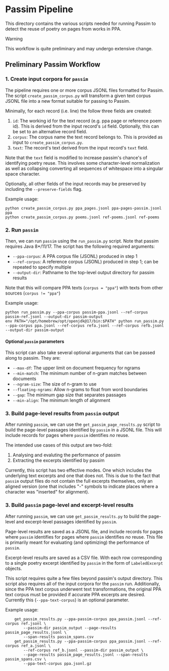 # Passim Pipeline
This directory contains the various scripts needed for running Passim
to detect the reuse of poetry on pages from works in PPA.

> [!WARNING]
> This workflow is quite preliminary and may undergo extensive change.

## Preliminary Passim Workflow

### 1. Create input corpora for `passim`
The pipeline requires one or more corpus JSONL files formatted for Passim.
The script `create_passim_corpus.py` will transform a given text corpus
JSONL file into a new format suitable for passing to Passim.

Minimally, for each record (i.e. line) the follow three fields are created:
1. `id`: The working id for the text record (e.g. ppa page or reference poem id).
         This is derived from the input record's `id` field. Optionally, this can
         be set to an alternative record field.
2. `corpus`: The corpus name the text record belongs to. This is provided as
             input to `create_passim_corpus.py`.
3. `text`: The record's text derived from the input record's `text` field.

Note that the `text` field is modified to increase passim's chance's of identifying
poetry reuse. This involves some character-level normalization as well as collapsing
converting all sequences of whitespace into a singular space character.

Optionally, all other fields of the input records may be preserved by including the
`--preserve-fields` flag.

Example usage:
```
python create_passim_corpus.py ppa_pages.jsonl ppa-pages-passim.jsonl ppa
python create_passim_corpus.py poems.jsonl ref-poems.jsonl ref-poems
```

### 2. Run `passim`
Then, we can run `passim` using the `run_passim.py` script. Note that passim requires
Java 8\*/11/17. The script has the following required arguments:
- `--ppa-corpus`: A PPA corpus file (JSONL) produced in step 1
- `--ref-corpus`: A reference corpus (JSONL) produced in step 1; can be repeated to
                  specify multiple
- `--output-dir`: Pathname to the top-level output directory for passim results

Note that this will compare PPA texts (`corpus = "ppa"`) with texts from other sources
(`corpus != "ppa"`)

Example usage:
```
python run_passim.py --ppa-corpus passim-ppa.jsonl --ref-corpus passim-ref.jsonl --output-dir passim-output
env PATH="/opt/homebrew/opt/openjdk@17/bin:$PATH" python run_passim.py --ppa-corpus ppa.jsonl --ref-corpus refa.jsonl --ref-corpus refb.jsonl --output-dir passim-output
```

#### Optional `passim` parameters
This script can also take several optional arguments that can be passed along to passim.
They are:
- `--max-df`: The upper limit on document frequency for ngrams
- `--min-match`: The minimum number of n-gram matches between documents
- `--ngram-size`: The size of n-gram to use
- `--floating-ngrams`: Allow n-grams to float from word boundaries
- `--gap`: The minimum gap size that separates passages
- `--min-align`: The minimum length of alignment

### 3. Build page-level results from `passim` output
After running `passim`, we can use the `get_passim_page_results.py` script to build
the page-level passages identified by `passim` in a JSONL file. This will include records
for pages where `passim` identifies *no* reuse.

The intended use cases of this output are two-fold:
1. Analysing and evaluting the performance of passim
2. Extracting the excerpts identified by passim

Currently, this script has two effective modes. One which includes the underlying text
excerpts and one that does not. This is due to the fact that `passim` output files do not
contain the full excerpts themselves, only an aligned version (one that includes "-" symbols
to indicate places where a character was "inserted" for alignment).

### 3. Build `passim` page-level and excerpt-level results
After running `passim`, we can use `get_passim_results.py` to build the page-level and excerpt-level
passages identified by `passim`.

Page-level results are saved as a JSONL file, and include records for pages where `passim` identifies
for pages where `passim` identifies *no* reuse. This file is primarily meant for evaluating (and
optimizing) the performance of `passim`.

Excerpt-level results are saved as a CSV file. With each row corresponding to a single poetry excerpt
identified by `passim` in the form of `LabeledExcerpt` objects.

This script requires quite a few files beyond passim's output directory. This script also requires all
of the input corpora for the `passim` run. Additionally, since the PPA text corpus underwent text
transformations, the original PPA text corpus must be provided if accurate PPA excerpts are desired.
Currently this (`--ppa-text-corpus`) is an optional parameter.

Example usage:
```
    get_passim_results.py --ppa-passim-corpus ppa_passim.jsonl --ref-corpus ref.jsonl \
        --passim-dir passim_output --page-results passim_page_results.jsonl \
        --span-results passim_spans.csv
    get_passim_results.py --ppa-passim-corpus ppa_passim.jsonl --ref-corpus ref_a.jsonl \
        --ref-corpus ref_b.jsonl --passim-dir passim_output \
        --page-results passim_page_results.jsonl --span-results passim_spans.csv \
        --ppa-text-corpus ppa.jsonl.gz
```
